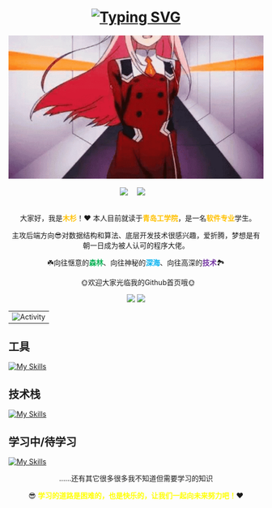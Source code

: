 <h1 align="center">
<a href="https://git.io/typing-svg"><img src="https://readme-typing-svg.herokuapp.com?font=Fira+Code&weight=500&size=30&pause=1000&center=true&width=435&lines=%F0%9F%A6%84Hi%EF%BC%8CI'm+MuShan!" alt="Typing SVG" /></a>
</h1>


<p align="center"><img width="555" src="./gif/alinarin.gif" /></p>

<div align="center">
  <a href="https://blog.mushan.xyz"><img src="https://img.shields.io/badge/Website-博客-blue" /></a>&emsp;
  <a href="https://blog.csdn.net/MuShan_bit"><img src="https://img.shields.io/badge/CSDN-论坛-c32136" /></a>&emsp;
</div></br>
<p align="center">&nbsp;&nbsp;大家好，我是<strong style="color:#ffc000;">木杉</strong>！❤️ 本人目前就读于<strong style="color:#ffc000;">青岛工学院</strong>，是一名<strong style="color:#ffc000;">软件专业</strong>学生。</p>
<p align="center">主攻后端方向😎对数据结构和算法、底层开发技术很感兴趣，爱折腾，梦想是有朝一日成为被人认可的程序大佬。</p>
<p align="center">☘️向往惬意的<strong style="color:#00b050;">森林</strong>、向往神秘的<strong style="color:#00b0f0;">深海</strong>、向往高深的<strong style="color:#7030a0;">技术</strong>🏞️</p>
<p align="center">&nbsp;&nbsp;🌞欢迎大家光临我的Github首页哦🌞</p>

<p align="center">
 <img height="160px" src="https://github-readme-stats-git-masterrstaa-rickstaa.vercel.app/api?username=MuShan-bit&count_private=true&show_icons=true&theme=nord&hide_border=false&bg_color=1e1e2e&text_color=cdd6f4&icon_color=cba6f7&title_color=94e2d5" style="color:gray;cursor:pointer;pointer-events:none; algin:left;"> 
  <img height="160px" src="https://github-readme-stats-git-masterrstaa-rickstaa.vercel.app/api/top-langs?username=MuShan-bit&count_private=true&show_icons=true&theme=nord&hide_border=false&bg_color=1e1e2e&text_color=cdd6f4&icon_color=cba6f7&title_color=94e2d5" style="color:gray;cursor:pointer;pointer-events:none; algin:right;"> 
</p>

<table align="center">
  <tr>
    <td><img src="https://github-readme-activity-graph.cyclic.app/graph?username=MuShan-bit&theme=xcode&bg_color=FF000000&hide_border=true" alt="Activity"/></td>
  </tr>
</table>

## 工具
[![My Skills](https://skillicons.dev/icons?i=vim,idea,eclipse,vscode,git,gitlab,github,linux,xd,figma,pr,ps,ae,twitter,latex,markdown,matlab,postman,powershell,visualstudio,vercel)](https://skillicons.dev)
## 技术栈
[![My Skills](https://skillicons.dev/icons?i=js,html,css,c,cpp,java,maven,mongodb,mysql,py,redis,spring,selenium,tensorflow)](https://skillicons.dev)
## 学习中/待学习
[![My Skills](https://skillicons.dev/icons?i=androidstudio,cmake,electron,flutter,go,kotlin,k8s,nginx,nodejs,qt,react,pytorch,webpack,ts,vue,vite,unity)](https://skillicons.dev)
</br>

<p align="center">......还有其它很多很多我不知道但需要学习的知识</p>
<p align="center">😎 <strong style="color:#ffff00;">学习的道路是困难的，也是快乐的，让我们一起向未来努力吧！</strong>❤️</p>
<!-- 爱你们you~ -->